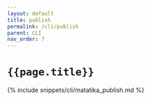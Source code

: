 ```yaml
---
layout: default
title: publish
permalink: /cli/publish
parent: CLI
nav_order: 7
---
```


# `{{page.title}}`

{% include snippets/cli/matatika_publish.md %}
